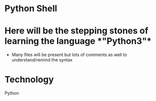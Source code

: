 # Python Shell

<h1>Here will be the stepping stones of learning the language *"Python3"*</h1>

- Many files will be present but lots of comments as well to understand/remind the syntax


# Technology
Python
